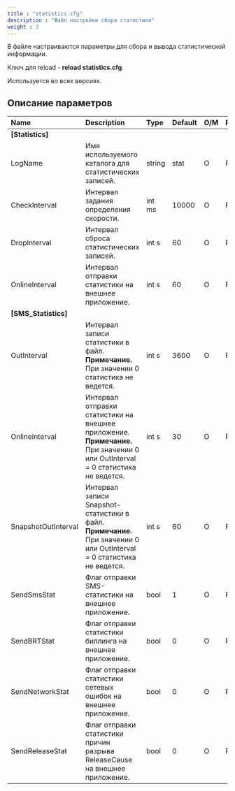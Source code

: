 ```yaml
---
title : "statistics.cfg"
description : "Файл настройки сбора статистики"
weight : 3
---
```

В файле настраиваются параметры для сбора и вывода статистической информации.

Ключ для reload - **reload statistics.cfg**.

Используется во всех версиях.
## Описание параметров
|Name|Description|Type|Default|O/M|P/R|Version|
|:---|:----------|:---|:------|:--|:--|:------|
|**[Statistics]**||
|LogName|Имя используемого каталога для статистических записей.|string|stat|O|R||
|CheckInterval|Интервал задания определения скорости.|int ms|10000|O|R||
|DropInterval|Интервал сброса статистических записей.|int s|60|O|R||
|OnlineInterval|Интервал отправки статистики на внешнее приложение.|int s|60|O|R||
|**[SMS_Statistics]**||
|OutInterval|Интервал записи статистики в файл.<br>**Примечание.** При значении 0 статистика не ведется.|int s|3600|O|R||
|OnlineInterval|Интервал отправки статистики на внешнее приложение.<br>**Примечание.** При значении 0 или OutInterval = 0 статистика не ведется.|int s|30|O|R||
|SnapshotOutInterval|Интервал записи Snapshot-статистики в файл.<br>**Примечание.** При значении 0 или OutInterval = 0 статистика не ведется.|int s|60|O|R||
|SendSmsStat|Флаг отправки SMS-статистики на внешнее приложение.|bool|1|O|R||
|SendBRTStat|Флаг отправки статистики биллинга на внешнее приложение.|bool|0|O|R||
|SendNetworkStat|Флаг отправки статистики сетевых ошибок на внешнее приложение.|bool|0|O|R||
|SendReleaseStat|Флаг отправки статистики причин разрыва ReleaseCause на внешнее приложение.|bool|0|O|R||
